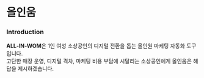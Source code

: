 # 올인움

### Introduction
**ALL‑IN‑WOM**은 1인 여성 소상공인의 디지털 전환을 돕는 올인원 마케팅 자동화 도구입니다.  
고단한 매장 운영, 디지털 격차, 마케팅 비용 부담에 시달리는 소상공인에게 올인움은 해답을 제시하겠습니다.
